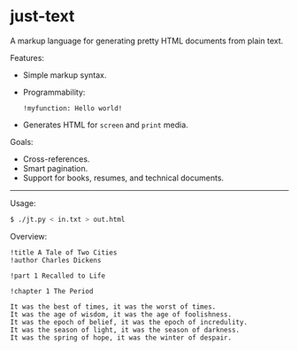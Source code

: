 just-text
=========

A markup language for generating pretty HTML documents from plain text.

Features:
* Simple markup syntax.
* Programmability:

    ```
    !myfunction: Hello world!
    ```

* Generates HTML for `screen` and `print` media.

Goals:
* Cross-references.
* Smart pagination.
* Support for books, resumes, and technical documents.

---

Usage:
```sh
$ ./jt.py < in.txt > out.html
```

Overview:

```
!title A Tale of Two Cities
!author Charles Dickens

!part 1 Recalled to Life

!chapter 1 The Period

It was the best of times, it was the worst of times.
It was the age of wisdom, it was the age of foolishness.
It was the epoch of belief, it was the epoch of incredulity.
It was the season of light, it was the season of darkness.
It was the spring of hope, it was the winter of despair.
```
